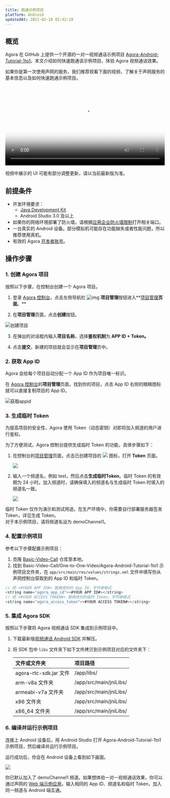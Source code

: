 ```yaml
---
title: 跑通示例项目
platform: Android
updatedAt: 2021-02-18 02:42:10
---
```

## 概览

Agora 在 GitHub 上提供一个开源的一对一视频通话示例项目 [Agora-Android-Tutorial-1to1](https://github.com/AgoraIO/Basic-Video-Call/tree/master/One-to-One-Video/Agora-Android-Tutorial-1to1)。本文介绍如何快速跑通该示例项目，体验 Agora 视频通话效果。

如果你是第一次使用声网的服务，我们推荐观看下面的视频，了解关于声网服务的基本信息以及如何快速跑通示例项目。

<video src="https://web-cdn.agora.io/docs-files/1584613510967" poster="https://web-cdn.agora.io/docs-files/1597911141441"   controls width = 100% height = auto>你的浏览器不支持 <code>video</code> 标签。</video>

<div class="alert note">视频中展示的 UI 可能有部分调整更新，请以当前最新版为准。</div>

## 前提条件

- 开发环境要求：
  - [Java Development Kit](https://www.oracle.com/java/technologies/javase-downloads.html)
  - Android Studio 3.0 及以上
- 如果你的网络环境部署了防火墙，请根据[应用企业防火墙限制](https://docs.agora.io/cn/Agora%20Platform/firewall?platform=Android)打开相关端口。
- 一台真实的 Android 设备。部分模拟机可能存在功能缺失或者性能问题，所以推荐使用真机。
- 有效的 Agora [开发者账号](https://docs.agora.io/cn/Agora%20Platform/sign_in_and_sign_up)。

## 操作步骤
### 1. 创建 Agora 项目

按照以下步骤，在控制台创建一个 Agora 项目。

1. 登录 [Agora 控制台](https://console.agora.io/)，点击左侧导航栏 ![img](https://web-cdn.agora.io/docs-files/1594283671161) **项目管理**按钮进入**[项目管理](https://console.agora.io/projects)**页面**。**

2. 在**项目管理**页面，点击**创建**按钮。

 ![创建项目](https://web-cdn.agora.io/docs-files/1594287028966)

3. 在弹出的对话框内输入**项目名称**，选择**鉴权机制**为 **APP ID + Token。**

4. 点击**提交**，新建的项目就会显示在**项目管理**页中。

### 2. 获取 App ID

Agora 会给每个项目自动分配一个 App ID 作为项目唯一标识。

在 [Agora 控制台](https://console.agora.io/)的**项目管理**页面，找到你的项目，点击 App ID 右侧的眼睛图标就可以直接复制项目的 App ID。

![获取appid](https://web-cdn.agora.io/docs-files/1603974707121)

### 3. 生成临时 Token

为提高项目的安全性，Agora 使用 Token（动态密钥）对即将加入频道的用户进行鉴权。

为了方便测试，Agora 控制台提供生成临时 Token 的功能，具体步骤如下：

1. 在控制台的[项目管理](https://console.agora.io/projects)页面，点击已创建项目的 ![](https://web-cdn.agora.io/docs-files/1574923151660) 图标，打开 **Token** 页面。

	![](https://web-cdn.agora.io/docs-files/1574922827899)

2. 输入一个频道名，例如 test，然后点击**生成临时Token**。临时 Token 的有效期为 24 小时。加入频道时，请确保填入的频道名与生成临时 Token 时填入的频道名一致。

	![](https://web-cdn.agora.io/docs-files/1574928082984)

<div class="alert note">临时 Token 仅作为演示和测试用途。在生产环境中，你需要自行部署服务器签发 Token，详见<a href="token_server">生成 Token</a >。</div>

<div class="alert note">对于本示例项目，请将频道名设为 demoChannel1。</div>
 
 ### 4. 配置示例项目

参考以下步骤配置示例项目：

1. 克隆 [Basic-Video-Call](https://github.com/AgoraIO/Basic-Video-Call) 仓库至本地。
2. 找到 Basic-Video-Call/One-to-One-Video/Agora-Android-Tutorial-1to1 示例项目文件夹，在  `app/src/main/res/values/strings.xml` 文件中填写你从声网控制台获取到的 App ID 和临时 Token。
```java
// 把 <#YOUR APP ID#> 替换成你的 App ID，字符串格式
<string name="agora_app_id"><#YOUR APP ID#></string>
// 把 <#YOUR ACCESS TOKEN#> 替换成你的临时 Token，字符串格式
<string name="agora_access_token"><#YOUR ACCESS TOKEN#></string>
```

### 5. 集成 Agora SDK

按照以下步骤将 Agora 视频通话 SDK 集成到示例项目中。

1. 下载最新版[视频通话 Android SDK](https://docs.agora.io/cn/Video/downloads?platform=Android) 并解压。

2. 将 SDK 包中 `libs` 文件夹下如下文件拷贝到示例项目对应的文件夹下：

   | 文件或文件夹           | 项目路径               |
   | :--------------------- | :--------------------- |
   | agora-rtc-sdk.jar 文件 | /app/libs/             |
   | arm-v8a 文件夹         | /app/src/main/jniLibs/ |
   | armeabi-v7a 文件夹     | /app/src/main/jniLibs/ |
   | x86 文件夹             | /app/src/main/jniLibs/ |
   | x86_64 文件夹          | /app/src/main/jniLibs/ |

### 6. 编译并运行示例项目

连接上 Android 设备后，用 Android Studio 打开 Agora-Android-Tutorial-1to1 示例项目，然后编译并运行示例项目。

运行成功后，你会在 Android 设备上看到如下画面。

![](https://web-cdn.agora.io/docs-files/1606203935417)

你已默认加入了 demoChannel1 频道。如果想体验一对一视频通话效果，你可以通过声网的 [Web 端示例应用](https://webdemo.agora.io/agora-web-showcase/examples/Agora-Web-Tutorial-1to1-Web/)，输入相同的 App ID、频道名和临时 Token，加入同一频道与 Android 端互通。